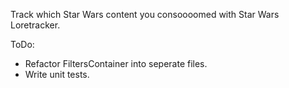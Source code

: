 Track which Star Wars content you consoooomed with Star Wars Loretracker.

ToDo:

- Refactor FiltersContainer into seperate files.
- Write unit tests.
